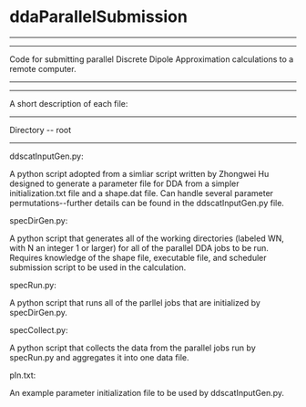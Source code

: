 # ddaParallelSubmission

****************************************************************************************************************************************
****************************************************************************************************************************************
Code for submitting parallel Discrete Dipole Approximation calculations to a remote computer.
****************************************************************************************************************************************
****************************************************************************************************************************************


A short description of each file:


****************************************************************************************************************************************
Directory -- root
****************************************************************************************************************************************

ddscatInputGen.py:

A python script adopted from a simliar script written by Zhongwei Hu designed to generate a parameter file for DDA from a simpler initialization.txt file and a shape.dat file. Can handle several parameter permutations--further details can be found in the ddscatInputGen.py file.



specDirGen.py:

A python script that generates all of the working directories (labeled WN, with N an integer 1 or larger) for all of the parallel DDA jobs to be run. Requires knowledge of the shape file, executable file, and scheduler submission script to be used in the calculation.



specRun.py:

A python script that runs all of the parllel jobs that are initialized by specDirGen.py.



specCollect.py:

A python script that collects the data from the parallel jobs run by specRun.py and aggregates it into one data file.



pIn.txt:

An example parameter initialization file to be used by ddscatInputGen.py.




